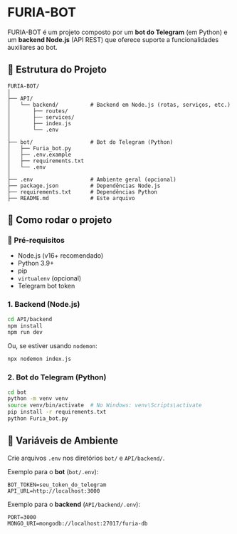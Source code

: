 
# FURIA-BOT

FURIA-BOT é um projeto composto por um **bot do Telegram** (em Python) e um **backend Node.js** (API REST) que oferece suporte a funcionalidades auxiliares ao bot.

## 📁 Estrutura do Projeto

```
FURIA-BOT/
│
├── API/
│   └── backend/          # Backend em Node.js (rotas, serviços, etc.)
│       ├── routes/
│       ├── services/
│       ├── index.js
│       └── .env
│
├── bot/                  # Bot do Telegram (Python)
│   ├── Furia_bot.py
│   ├── .env.example
│   ├── requirements.txt
│   └── .env
│
├── .env                  # Ambiente geral (opcional)
├── package.json          # Dependências Node.js
├── requirements.txt      # Dependências Python
├── README.md             # Este arquivo
```

## 🚀 Como rodar o projeto

### 🔧 Pré-requisitos

- Node.js (v16+ recomendado)
- Python 3.9+
- pip
- `virtualenv` (opcional)
- Telegram bot token

### 1. Backend (Node.js)

```bash
cd API/backend
npm install
npm run dev
```

Ou, se estiver usando `nodemon`:
```bash
npx nodemon index.js
```

### 2. Bot do Telegram (Python)

```bash
cd bot
python -m venv venv
source venv/bin/activate  # No Windows: venv\Scripts\activate
pip install -r requirements.txt
python Furia_bot.py
```

## 🔐 Variáveis de Ambiente

Crie arquivos `.env` nos diretórios `bot/` e `API/backend/`.

Exemplo para o **bot** (`bot/.env`):

```
BOT_TOKEN=seu_token_do_telegram
API_URL=http://localhost:3000
```

Exemplo para o **backend** (`API/backend/.env`):

```
PORT=3000
MONGO_URI=mongodb://localhost:27017/furia-db
```